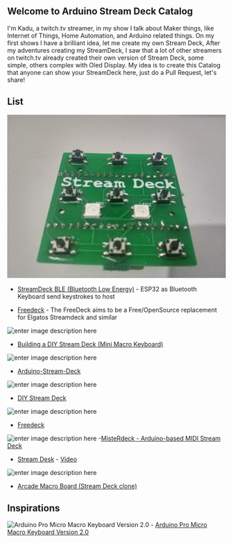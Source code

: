 ﻿
## Welcome to Arduino Stream Deck Catalog

  

I'm Kadu, a twitch.tv streamer, in my show I talk about Maker things, like Internet of Things, Home Automation, and Arduino related things. On my first shows I have a brilliant idea, let me create my own Stream Deck, After my adventures creating my StreamDeck, I saw that a lot of other streamers on twitch.tv already created their own version of Stream Deck, some simple, others complex with Oled Display. My idea is to create this Catalog that anyone can show your StreamDeck here, just do a Pull Request, let's share!

  

## List

  
![enter image description here](https://github.com/kadu/arduino_stream_deck/raw/master/assets/live01.jpg)
-  [StreamDeck BLE (Bluetooth Low Energy)](https://github.com/kadu/arduino_stream_deck) - ESP32 as Bluetooth Keyboard send keystrokes to host

- [Freedeck](https://github.com/FreeYourStream/freedeck-hardware) -  The FreeDeck aims to be a Free/OpenSource replacement for Elgatos Streamdeck and similar

![enter image description here](https://github.com/kadu/streamdeck-catalog/blob/main/images/st01.jpg?raw=true)
-  [Building a DIY Stream Deck (Mini Macro Keyboard)](https://www.partsnotincluded.com/diy-stream-deck-mini-macro-keyboard/)

![enter image description here](https://github.com/kadu/streamdeck-catalog/blob/main/images/st02.png?raw=true)
- [Arduino-Stream-Deck](https://www.instructables.com/Arduino-Stream-Deck/)

![enter image description here](https://github.com/SuperMakeSomething/diy-stream-deck/raw/main/img/thumbnail_small.jpg)
- [DIY Stream Deck](https://github.com/SuperMakeSomething/diy-stream-deck)

![enter image description here](https://camo.githubusercontent.com/e1d0940e1aaca74ae34875678cc74f5d72e546328c1ab8759e0d814924e4b765/687474703a2f2f69332e7974696d672e636f6d2f76692f5f54636c696955324b34382f6d617872657364656661756c742e6a7067)
- [Freedeck](https://camo.githubusercontent.com/e1d0940e1aaca74ae34875678cc74f5d72e546328c1ab8759e0d814924e4b765/687474703a2f2f69332e7974696d672e636f6d2f76692f5f54636c696955324b34382f6d617872657364656661756c742e6a7067)

![enter image description here](https://github.com/kadu/streamdeck-catalog/blob/main/images/st04.jpg?raw=true)
-[MisteRdeck - Arduino-based MIDI Stream Deck](https://github.com/renatoaugustii/StreamDeck)


- [Stream Desk](https://meusetup.com/stream-deck-barato) - [Video](https://www.youtube.com/watch?time_continue=1078&v=74-SsNCA_5E&feature=emb_title)

![enter image description here](https://github.com/kadu/streamdeck-catalog/blob/main/images/st05.jpg?raw=true)
- [Arcade Macro Board (Stream Deck clone)](https://ballarathackerspace.org.au/meta/projects/arcade-macro-board-stream-deck-clone)

## Inspirations

![Arduino Pro Micro Macro Keyboard Version 2.0](https://github.com/kadu/streamdeck-catalog/blob/main/images/inspira_keyboard.png?raw=true) - [Arduino Pro Micro Macro Keyboard Version 2.0](https://www.youtube.com/watch?v=IDlcxLQ1SbY)
